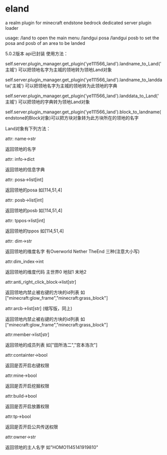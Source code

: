 # eland
a realm plugin for minecraft endstone bedrock dedicated server plugin loader

usage:
/land
to open the main menu
/landgui posa
/landgui posb
to set the posa and posb of an area to be landed

5.0.2版本
api已封装
使用方法：

self.server.plugin_manager.get_plugin('ye111566_land').landname_to_Land('主城') 可以把领地名字为主城的领地转为领地Land对象

self.server.plugin_manager.get_plugin('ye111566_land').landname_to_landdata('主城') 可以把领地名字为主城的领地转为此领地的字典

self.server.plugin_manager.get_plugin('ye111566_land').landdata_to_Land('主城') 可以把领地的字典转为领地Land对象

self.server.plugin_manager.get_plugin('ye111566_land').block_to_landname(endstone的Block对象)可以把方块对象转为此方块所在的领地的名字

Land对象有下列方法：

attr: name->str

返回领地的名字

attr: info->dict

返回领地的信息字典

attr: posa->list[int]

返回领地的posa 如[114,51,4]

attr: posb->list[int]

返回领地的posb 如[114,51,4]

attr: tppos->list[int]

返回领地的tppos 如[114,51,4]

attr: dim->str

返回领地的维度名字 有Overworld Nether TheEnd 三种(注意大小写)

attr:dim_index->int

返回领地的维度代码 主世界0 地狱1 末地2

attr:anti_right_click_block->list[str]

返回领地内禁止被右键的方块的id列表 如["minecraft:glow_frame","minecraft:grass_block"]

attr:arcb->list[str] (缩写版，同上)

返回领地内禁止被右键的方块的id列表 如["minecraft:glow_frame","minecraft:grass_block"]

attr:member->list[str]

返回领地的成员列表 如["田所浩二","宫本浩次"]

attr:containter->bool

返回是否开启右键权限

attr:mine->bool

返回是否开启挖掘权限

attr:build->bool

返回是否开启放置权限

attr:tp->bool

返回是否开启公共传送权限

attr:owner->str

返回领地的主人名字 如"HOMO1145141919810"
